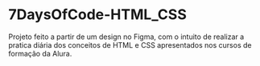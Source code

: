 # 7DaysOfCode-HTML_CSS
Projeto feito a partir de um design no Figma, com o intuito de realizar a pratica diária dos conceitos de HTML e CSS apresentados nos cursos de formação da Alura.
